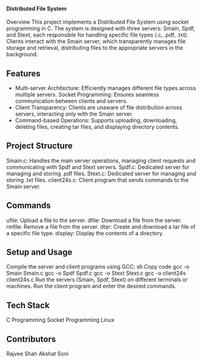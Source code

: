 #### Distributed File System
Overview
This project implements a Distributed File System using socket programming in C. The system is designed with three servers: Smain, Spdf, and Stext, each responsible for handling specific file types (.c, .pdf, .txt). Clients interact with the Smain server, which transparently manages file storage and retrieval, distributing files to the appropriate servers in the background.

## Features
- Multi-server Architecture: Efficiently manages different file types across multiple servers.
Socket Programming: Ensures seamless communication between clients and servers.
- Client Transparency: Clients are unaware of file distribution across servers, interacting only with the Smain server.
- Command-based Operations: Supports uploading, downloading, deleting files, creating tar files, and displaying directory contents.
## Project Structure
Smain.c: Handles the main server operations, managing client requests and communicating with Spdf and Stext servers.
Spdf.c: Dedicated server for managing and storing .pdf files.
Stext.c: Dedicated server for managing and storing .txt files.
client24s.c: Client program that sends commands to the Smain server.
## Commands
ufile: Upload a file to the server.
dfile: Download a file from the server.
rmfile: Remove a file from the server.
dtar: Create and download a tar file of a specific file type.
display: Display the contents of a directory.
## Setup and Usage
Compile the server and client programs using GCC:
sh
Copy code
gcc -o Smain Smain.c
gcc -o Spdf Spdf.c
gcc -o Stext Stext.c
gcc -o client24s client24s.c
Run the servers (Smain, Spdf, Stext) on different terminals or machines.
Run the client program and enter the desired commands.
## Tech Stack
C Programming
Socket Programming
Linux
## Contributors
Rajvee Shah
Akshat Soni 
